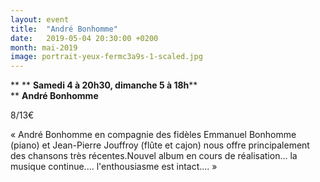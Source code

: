 ```yaml
---
layout: event
title:  "André Bonhomme"
date:   2019-05-04 20:30:00 +0200
month: mai-2019
image: portrait-yeux-fermc3a9s-1-scaled.jpg
---
```


**
**
**Samedi 4 à 20h30, dimanche 5 à 18h****  
** **André Bonhomme**

 8/13€





 « André Bonhomme en compagnie des fidèles Emmanuel Bonhomme (piano) et Jean-Pierre Jouffroy (flûte et cajon) nous offre principalement des chansons très récentes.Nouvel album en cours de réalisation... la musique continue.... l'enthousiasme est intact.... »